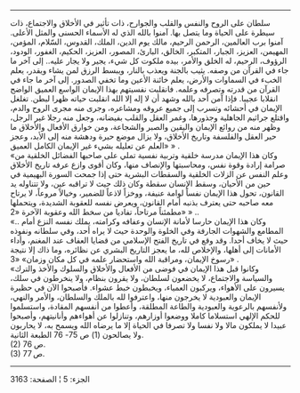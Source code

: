 ------------------------------------------------------------------------

سلطان على الروح والنفس والقلب والجوارح، ذات تأثير في الأخلاق والاجتماع،
ذات سيطرة على الحياة وما يتصل بها. آمنوا بالله الذي له الأسماء الحسنى
والمثل الأعلى. آمنوا برب العالمين، الرحمن الرحيم، مالك يوم الدين، الملك،
القدوس، السّلام، المؤمن، المهيمن، العزيز، الجبار، المتكبر، الخالق،
البارئ، المصور، العزيز، الحكيم، الغفور، الودود، الرؤوف، الرحيم، له الخلق
والأمر، بيده ملكوت كل شيء، يجير ولا يجار عليه.. إلى آخر ما جاء في القرآن
من وصفه. يثيب بالجنة ويعذب بالنار، ويبسط الرزق لمن يشاء ويقدر، يعلم
الخبء في السماوات والأرض، يعلم خائنة الأعين وما تخفي الصدور. إلى آخر ما
جاء في القرآن من قدرته وتصرفه وعلمه. فانقلبت نفسيتهم بهذا الإيمان الواسع
العميق الواضح انقلابا عجيبا. فإذا آمن أحد بالله وشهد أن لا إله إلا الله
انقلبت حياته ظهرا لبطن. تغلغل الإيمان في أحشائه وتسرب إلى جميع عروقه
ومشاعره، وجرى منه مجرى الروح والدم، واقتلع جراثيم الجاهلية وجذورها، وغمر
العقل والقلب بفيضانه، وجعل منه رجلا غير الرجل، وظهر منه من روائع الإيمان
واليقين والصبر والشجاعة، ومن خوارق الأفعال والأخلاق ما حير العقل
والفلسفة وتاريخ الأخلاق، ولا يزال موضع حيرة ودهشة منه إلى الأبد، وعجز
العلم عن تعليله بشيء غير الإيمان الكامل العميق» » .  
«وكان هذا الإيمان مدرسة خلقية وتربية نفسية تملي على صاحبها الفضائل
الخلقية من صرامة إرادة وقوة نفس، ومحاسبتها والإنصاف منها، وكان أقوى وازع
عرفه تاريخ الأخلاق وعلم النفس عن الزلات الخلقية والسقطات البشرية حتى إذا
جمحت السورة البهيمية في حين من الأحيان، وسقط الإنسان سقطة وكان ذلك حيث
لا تراقبه عين، ولا تتناوله يد القانون، تحول هذا الإيمان نفساً لوامة
عنيفة، ووخزاً لاذعاً للضمير، وخيالاً مروعاً، لا يرتاح معه صاحبه حتى يعترف
بذنبه أمام القانون، ويعرض نفسه للعقوبة الشديدة، ويتحملها مطمئناً مرتاحاً،
تفاديا من سخط الله وعقوبة الآخرة «2» » ..  
«.. وكان هذا الإيمان حارسا لأمانة الإنسان وعفافه وكرامته، يملك نفسه
النزع أمام المطامع والشهوات الجارفة وفي الخلوة والوحدة حيث لا يراه أحد،
وفي سلطانه ونفوذه حيث لا يخاف أحدا. وقد وقع في تاريخ الفتح الإسلامي من
قضايا العفاف عند المغنم، وأداء الأمانات إلى أهلها، والإخلاص لله، ما يعجز
التاريخ البشري عن نظائره، وما ذاك إلا نتيجة رسوخ الإيمان، ومراقبة الله
واستحضار علمه في كل مكان وزمان» «3» .  
«وكانوا قبل هذا الإيمان في فوضى من الأفعال والأخلاق والسلوك والأخذ
والترك والسياسة والاجتماع، لا يخضعون لسلطان، ولا يقرون بنظام، ولا
ينخرطون في سلك، يسيرون على الأهواء، ويركبون العمياء، ويخبطون خبط عشواء.
فأصبحوا الآن في حظيرة الإيمان والعبودية لا يخرجون منها، واعترفوا لله
بالملك والسلطان، والأمر والنهي، ولأنفسهم بالرعوية والعبودية والطاعة
المطلقة، وأعطوا من أنفسهم المقادة، واستسلموا للحكم الإلهي استسلاما كاملا
ووضعوا أوزارهم، وتنازلوا عن أهواءهم وأنانيتهم، وأصبحوا عبيدا لا يملكون
مالا ولا نفسا ولا تصرفا في الحياة إلا ما يرضاه الله ويسمح به، لا يحاربون
ولا يصالحون (1) ص 75- 76 الطبعة الثانية.  
(2) ص 76.  
(3) ص 77.

------------------------------------------------------------------------

الجزء: 5 ¦ الصفحة: 3163

